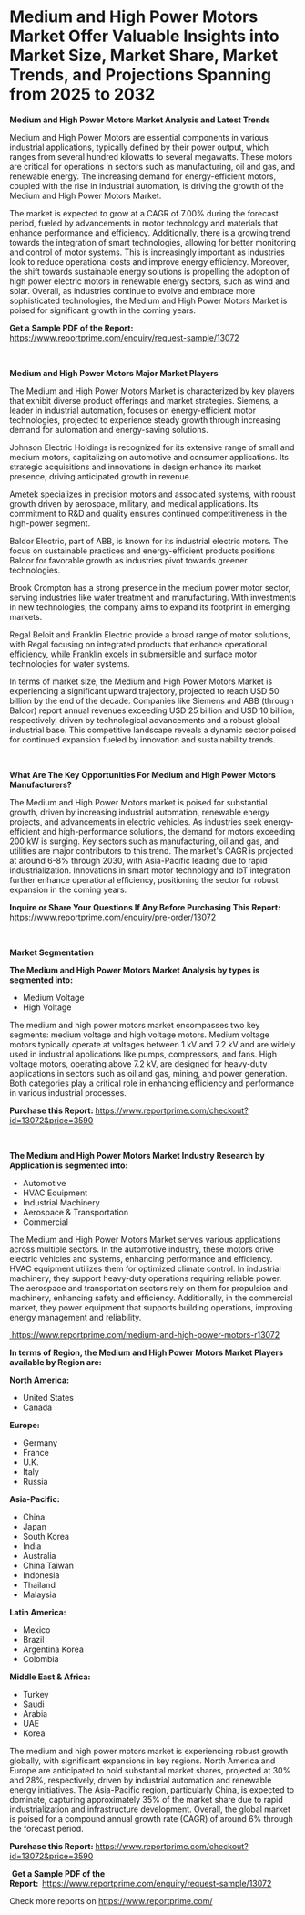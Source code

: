 <p><h1>Medium and High Power Motors Market Offer Valuable Insights into Market Size, Market Share, Market Trends, and Projections Spanning from 2025 to 2032</h1></p><p><strong>Medium and High Power Motors Market Analysis and Latest Trends</strong></p>
<p><p>Medium and High Power Motors are essential components in various industrial applications, typically defined by their power output, which ranges from several hundred kilowatts to several megawatts. These motors are critical for operations in sectors such as manufacturing, oil and gas, and renewable energy. The increasing demand for energy-efficient motors, coupled with the rise in industrial automation, is driving the growth of the Medium and High Power Motors Market.</p><p>The market is expected to grow at a CAGR of 7.00% during the forecast period, fueled by advancements in motor technology and materials that enhance performance and efficiency. Additionally, there is a growing trend towards the integration of smart technologies, allowing for better monitoring and control of motor systems. This is increasingly important as industries look to reduce operational costs and improve energy efficiency. Moreover, the shift towards sustainable energy solutions is propelling the adoption of high power electric motors in renewable energy sectors, such as wind and solar. Overall, as industries continue to evolve and embrace more sophisticated technologies, the Medium and High Power Motors Market is poised for significant growth in the coming years.</p></p>
<p><strong>Get a Sample PDF of the Report:&nbsp;</strong> <a href="https://www.reportprime.com/enquiry/request-sample/13072?utm_campaign=3256&utm_medium=2&utm_source=Github&utm_content=ia&utm_term=19032025&utm_id=medium-and-high-power-motors">https://www.reportprime.com/enquiry/request-sample/13072</a></p>
<p>&nbsp;</p>
<p><strong>Medium and High Power Motors Major Market Players</strong></p>
<p><p>The Medium and High Power Motors Market is characterized by key players that exhibit diverse product offerings and market strategies. Siemens, a leader in industrial automation, focuses on energy-efficient motor technologies, projected to experience steady growth through increasing demand for automation and energy-saving solutions.</p><p>Johnson Electric Holdings is recognized for its extensive range of small and medium motors, capitalizing on automotive and consumer applications. Its strategic acquisitions and innovations in design enhance its market presence, driving anticipated growth in revenue.</p><p>Ametek specializes in precision motors and associated systems, with robust growth driven by aerospace, military, and medical applications. Its commitment to R&D and quality ensures continued competitiveness in the high-power segment.</p><p>Baldor Electric, part of ABB, is known for its industrial electric motors. The focus on sustainable practices and energy-efficient products positions Baldor for favorable growth as industries pivot towards greener technologies.</p><p>Brook Crompton has a strong presence in the medium power motor sector, serving industries like water treatment and manufacturing. With investments in new technologies, the company aims to expand its footprint in emerging markets.</p><p>Regal Beloit and Franklin Electric provide a broad range of motor solutions, with Regal focusing on integrated products that enhance operational efficiency, while Franklin excels in submersible and surface motor technologies for water systems.</p><p>In terms of market size, the Medium and High Power Motors Market is experiencing a significant upward trajectory, projected to reach USD 50 billion by the end of the decade. Companies like Siemens and ABB (through Baldor) report annual revenues exceeding USD 25 billion and USD 10 billion, respectively, driven by technological advancements and a robust global industrial base. This competitive landscape reveals a dynamic sector poised for continued expansion fueled by innovation and sustainability trends.</p></p>
<p>&nbsp;</p>
<p><strong>What Are The Key Opportunities For Medium and High Power Motors Manufacturers?</strong></p>
<p><p>The Medium and High Power Motors market is poised for substantial growth, driven by increasing industrial automation, renewable energy projects, and advancements in electric vehicles. As industries seek energy-efficient and high-performance solutions, the demand for motors exceeding 200 kW is surging. Key sectors such as manufacturing, oil and gas, and utilities are major contributors to this trend. The market's CAGR is projected at around 6-8% through 2030, with Asia-Pacific leading due to rapid industrialization. Innovations in smart motor technology and IoT integration further enhance operational efficiency, positioning the sector for robust expansion in the coming years.</p></p>
<p><strong>Inquire or Share Your Questions If Any Before Purchasing This Report:</strong> <a href="https://www.reportprime.com/enquiry/pre-order/13072?utm_campaign=3256&utm_medium=2&utm_source=Github&utm_content=ia&utm_term=19032025&utm_id=medium-and-high-power-motors">https://www.reportprime.com/enquiry/pre-order/13072</a></p>
<p>&nbsp;</p>
<p><strong>Market Segmentation</strong></p>
<p><strong>The Medium and High Power Motors Market Analysis by types is segmented into:</strong></p>
<p><ul><li>Medium Voltage</li><li>High Voltage</li></ul></p>
<p><p>The medium and high power motors market encompasses two key segments: medium voltage and high voltage motors. Medium voltage motors typically operate at voltages between 1 kV and 7.2 kV and are widely used in industrial applications like pumps, compressors, and fans. High voltage motors, operating above 7.2 kV, are designed for heavy-duty applications in sectors such as oil and gas, mining, and power generation. Both categories play a critical role in enhancing efficiency and performance in various industrial processes.</p></p>
<p><strong>Purchase this Report:&nbsp;</strong><a href="https://www.reportprime.com/checkout?id=13072&price=3590&utm_campaign=3256&utm_medium=2&utm_source=Github&utm_content=ia&utm_term=19032025&utm_id=medium-and-high-power-motors">https://www.reportprime.com/checkout?id=13072&price=3590</a></p>
<p>&nbsp;</p>
<p><strong>The Medium and High Power Motors Market Industry Research by Application is segmented into:</strong></p>
<p><ul><li>Automotive</li><li>HVAC Equipment</li><li>Industrial Machinery</li><li>Aerospace & Transportation</li><li>Commercial</li></ul></p>
<p><p>The Medium and High Power Motors Market serves various applications across multiple sectors. In the automotive industry, these motors drive electric vehicles and systems, enhancing performance and efficiency. HVAC equipment utilizes them for optimized climate control. In industrial machinery, they support heavy-duty operations requiring reliable power. The aerospace and transportation sectors rely on them for propulsion and machinery, enhancing safety and efficiency. Additionally, in the commercial market, they power equipment that supports building operations, improving energy management and reliability.</p></p>
<p><a href="https://www.reportprime.com/medium-and-high-power-motors-r13072?utm_campaign=3256&utm_medium=2&utm_source=Github&utm_content=ia&utm_term=19032025&utm_id=medium-and-high-power-motors">&nbsp;https://www.reportprime.com/medium-and-high-power-motors-r13072</a></p>
<p><strong>In terms of Region, the Medium and High Power Motors Market Players available by Region are:</strong></p>
<p>
    <p> <strong> North America: </strong>
        <ul>
            <li>United States</li>
            <li>Canada</li>
        </ul>
        </p> 
    <p> <strong> Europe: </strong>
        <ul>
            <li>Germany</li>
            <li>France</li>
            <li>U.K.</li>
            <li>Italy</li>
            <li>Russia</li>
        </ul>
        </p> 
    <p> <strong> Asia-Pacific: </strong>
        <ul>
            <li>China</li>
            <li>Japan</li>
            <li>South Korea</li>
            <li>India</li>
            <li>Australia</li>
            <li>China Taiwan</li>
            <li>Indonesia</li>
            <li>Thailand</li>
            <li>Malaysia</li>
        </ul>
        </p> 
    <p> <strong> Latin America: </strong>
        <ul>
            <li>Mexico</li>
            <li>Brazil</li>
            <li>Argentina Korea</li>
            <li>Colombia</li>
        </ul>
        </p> 
    <p> <strong> Middle East & Africa: </strong>
        <ul>
            <li>Turkey</li>
            <li>Saudi</li>
            <li>Arabia</li>
            <li>UAE</li>
            <li>Korea</li>
        </ul>
    </p>
    </p>
<p><p>The medium and high power motors market is experiencing robust growth globally, with significant expansions in key regions. North America and Europe are anticipated to hold substantial market shares, projected at 30% and 28%, respectively, driven by industrial automation and renewable energy initiatives. The Asia-Pacific region, particularly China, is expected to dominate, capturing approximately 35% of the market share due to rapid industrialization and infrastructure development. Overall, the global market is poised for a compound annual growth rate (CAGR) of around 6% through the forecast period.</p></p>
<p><strong>Purchase this Report: </strong><a href="https://www.reportprime.com/checkout?id=13072&price=3590&utm_campaign=3256&utm_medium=2&utm_source=Github&utm_content=ia&utm_term=19032025&utm_id=medium-and-high-power-motors">https://www.reportprime.com/checkout?id=13072&price=3590</a></p>
<p>&nbsp;<strong>Get a Sample PDF of the Report:&nbsp;&nbsp;</strong><a href="https://www.reportprime.com/enquiry/request-sample/13072?utm_campaign=3256&utm_medium=2&utm_source=Github&utm_content=ia&utm_term=19032025&utm_id=medium-and-high-power-motors">https://www.reportprime.com/enquiry/request-sample/13072</a></p>
<p><strong></strong></p>
<p>Check more reports on <a href="https://www.reportprime.com/?utm_campaign=3256&utm_medium=2&utm_source=Github&utm_content=ia&utm_term=19032025&utm_id=medium-and-high-power-motors">https://www.reportprime.com/</a></p>